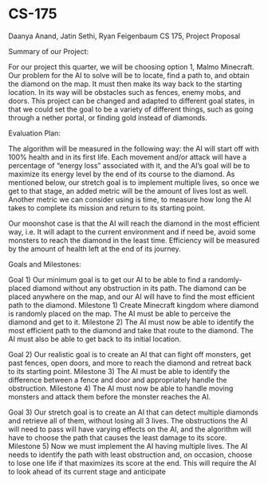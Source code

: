 # CS-175
Daanya Anand, Jatin Sethi, Ryan Feigenbaum
CS 175, Project Proposal

Summary of our Project: 

For our project this quarter, we will be choosing option 1, Malmo Minecraft. Our problem for the AI to solve will be to locate, find a path to, and obtain the diamond on the map. It must then make its way back to the starting location. In its way will be obstacles such as fences, enemy mobs, and doors. This project can be changed and adapted to different goal states, in that we could set the goal to be a variety of different things, such as going through a nether portal, or finding gold instead of diamonds.

Evaluation Plan:

The algorithm will be measured in the following way: the AI will start off with 100% health and in its first life. Each movement and/or attack will have a percentage of “energy loss” associated with it, and the AI’s goal will be to maximize its energy level by the end of its course to the diamond. As mentioned below, our stretch goal is to implement multiple lives, so once we get to that stage, an added metric will be the amount of lives lost as well. Another metric we can consider using is time, to measure how long the AI takes to complete its mission and return to its starting point. 

Our moonshot case is that the AI will reach the diamond in the most efficient way, i.e. It will adapt to the current environment and if need be, avoid some monsters to reach the diamond in the least time. Efficiency will be measured by the amount of health left at the end of its journey.

Goals and Milestones: 

Goal 1) Our minimum goal is to get our AI to be able to find a randomly-placed diamond without any obstruction in its path. The diamond can be placed anywhere on the map, and our AI will have to find the most efficient path to the diamond.
Milestone 1) Create Minecraft kingdom where diamond is randomly placed on the map. The AI must be able to perceive the diamond and get to it.
Milestone 2) The AI must now be able to identify the most efficient path to the diamond and take that route to the diamond. The AI must also be able to get back to its initial location.

Goal 2) Our realistic goal is to create an AI that can fight off monsters, get past fences, open doors, and more to reach the diamond and retreat back to its starting point. 
Milestone 3) The AI must be able to identify the difference between a fence and door and appropriately handle the obstruction. 
Milestone 4) The AI must now be able to handle moving monsters and attack them before the monster reaches the AI.

Goal 3) Our stretch goal is to create an AI that can detect multiple diamonds and retrieve all of them, without losing all 3 lives. The obstructions the AI will need to pass will have varying effects on the AI, and the algorithm will have to choose the path that causes the least damage to its score.
Milestone 5) Now we must implement the AI having multiple lives. The AI needs to identify the path with least obstruction and, on occasion, choose to lose one life if that maximizes its score at the end. This will require the AI to look ahead of its current stage and anticipate 
